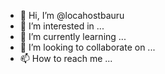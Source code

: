 - 👋 Hi, I’m @locahostbauru
- 👀 I’m interested in ...
- 🌱 I’m currently learning ...
- 💞️ I’m looking to collaborate on ...
- 📫 How to reach me ...

<!---
locahostbauru/locahostbauru is a ✨ special ✨ repository because its `README.md` (this file) appears on your GitHub profile.
You can click the Preview link to take a look at your changes.
--->
